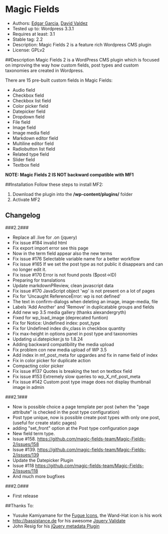 # Magic Fields

* Authors: [Edgar Garcia](http://hunk.com.mx "Hunk"), [David Valdez](http://gnuget.org "Gnuget")
* Tested up to: Wordpress 3.3.1
* Requires at least: 3.1
* Stable tag: 2.2
* Description: Magic Fields 2 is a feature rich Wordpress CMS plugin
* License: GPLv2

##Description
Magic Fields 2 is a WordPress CMS plugin which is focused on improving the way how custom fields, post types and custom taxonomies are created in Wordpress.

There are 15 pre-built custom fields in Magic Fields:

* Audio field
* Checkbox field
* Checkbox list field
* Color picker field
* Datepicker field
* Dropdown field
* File field
* Image field
* Image media field
* Markdown editor field
* Multiline editor field
* Radiobutton list field
* Related type field
* Slider field
* Textbox field

**NOTE: Magic Fields 2 IS NOT backward compatible with MF1**

##Installation
Follow these steps to install MF2:

1. Download the plugin into the **/wp-content/plugins/** folder
2. Activate MF2

## Changelog ##

###2.2###
* Replace all .live for .on (jquery)
* Fix issue #184 invalid html
* Fix export import error see this page 
* Now in the term field appear also the new terms
* Fix issue #176 Selectable variable name for a better workflow
* Fix issue #165 If we set the post type as not public it disappears and can no longer edit it.
* Fix issue #170 Error is not found posts ($post->ID)
* Preparing for translations
* Update markdownPReview, clean javascript data
* Fix issue #170 JavaScript object 'wp' is not present on a lot of pages
* Fix for 'Uncaught ReferenceError: wp is not defined'
* The text in confirm-dialogs when deleting an image, image-media, file
* Labels 'Add Another' and 'Remove' in duplicatable groups and fields
* Add new wp 3.5 media gallery (thanks alexandergryth)
* Fixed for wp_load_image (deprecated funtion)
* Fix for Notice: Undefined index: post_type
* Fix for Undefined index div_class in checkbox quantity
* Fix max-height in options panel in post type and taxonomies
* Updating ui.datepicker.js to 1.8.24
* Adding backward compatibility the media upload
* Fix problem con new media upload of WP 3.5
* Add index in mf_post_meta for upgardes and fix in name field of index
* Fix in color picker for duplicate action
* Compacting color picker
* Fix issue #137 Quotes is breaking the text on textbox field
* Fix issue #153 Extremely slow queries to wp_X_mf_post_meta
* Fix issue #142 Custom post type image does not display thumbnail image in admin

###2.1###
* Now is possible choice a page template per post (when the "page attribute" is checked in the post type configuration)
* Post type unique, now is possible create post types with only one post, (useful for create static pages)
* adding "set_front" option at the Post type configuration page
* New field term type.
* Issue #158. https://github.com/magic-fields-team/Magic-Fields-2/issues/158
* Issue #139. https://github.com/magic-fields-team/Magic-Fields-2/issues/139
* Update the Datepicker Plugin
* Issue #118 https://github.com/magic-fields-team/Magic-Fields-2/issues/118
* And much more bugfixes


###2.0###
 * First release

##Thanks To:
* Yusuke Kamiyamane  for the [Fugue Icons](http://p.yusukekamiyamane.com/ "Fugue Icons"), the Wand-Hat icon is his work
* http://bassistance.de  for his awesome [Jquery Validate](http://bassistance.de/jquery-plugins/jquery-plugin-validation/ "jQuery Validate")
* John Resig  for his [jQuery metadata Plugin](https://github.com/jquery/jquery-metadata "jQuery metadata")
